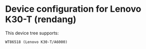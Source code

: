 Device configuration for Lenovo K30-T (rendang)
==============================
This device tree supports:

    WT86518 (Lenovo K30-T/A6000)
